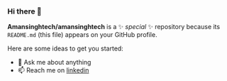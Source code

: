 ### Hi there 👋


**Amansinghtech/amansinghtech** is a ✨ _special_ ✨ repository because its `README.md` (this file) appears on your GitHub profile.

Here are some ideas to get you started:
- 💬 Ask me about anything
- 📫 Reach me on [linkedin](https://www.linkedin.com/in/aman-singh-tech)
